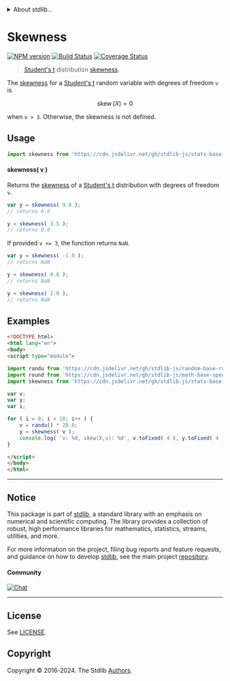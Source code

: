 <!--

@license Apache-2.0

Copyright (c) 2018 The Stdlib Authors.

Licensed under the Apache License, Version 2.0 (the "License");
you may not use this file except in compliance with the License.
You may obtain a copy of the License at

   http://www.apache.org/licenses/LICENSE-2.0

Unless required by applicable law or agreed to in writing, software
distributed under the License is distributed on an "AS IS" BASIS,
WITHOUT WARRANTIES OR CONDITIONS OF ANY KIND, either express or implied.
See the License for the specific language governing permissions and
limitations under the License.

-->


<details>
  <summary>
    About stdlib...
  </summary>
  <p>We believe in a future in which the web is a preferred environment for numerical computation. To help realize this future, we've built stdlib. stdlib is a standard library, with an emphasis on numerical and scientific computation, written in JavaScript (and C) for execution in browsers and in Node.js.</p>
  <p>The library is fully decomposable, being architected in such a way that you can swap out and mix and match APIs and functionality to cater to your exact preferences and use cases.</p>
  <p>When you use stdlib, you can be absolutely certain that you are using the most thorough, rigorous, well-written, studied, documented, tested, measured, and high-quality code out there.</p>
  <p>To join us in bringing numerical computing to the web, get started by checking us out on <a href="https://github.com/stdlib-js/stdlib">GitHub</a>, and please consider <a href="https://opencollective.com/stdlib">financially supporting stdlib</a>. We greatly appreciate your continued support!</p>
</details>

# Skewness

[![NPM version][npm-image]][npm-url] [![Build Status][test-image]][test-url] [![Coverage Status][coverage-image]][coverage-url] <!-- [![dependencies][dependencies-image]][dependencies-url] -->

> [Student's t][t-distribution] distribution [skewness][skewness].

<!-- Section to include introductory text. Make sure to keep an empty line after the intro `section` element and another before the `/section` close. -->

<section class="intro">

The [skewness][skewness] for a [Student's t][t-distribution] random variable with degrees of freedom `ν` is

<!-- <equation class="equation" label="eq:t_skewness" align="center" raw="\operatorname{skew}\left( X \right) = 0" alt="Skewness for a Student's t distribution."> -->

```math
\mathop{\mathrm{skew}}\left( X \right) = 0
```

<!-- <div class="equation" align="center" data-raw-text="\operatorname{skew}\left( X \right) = 0" data-equation="eq:t_skewness">
    <img src="https://cdn.jsdelivr.net/gh/stdlib-js/stdlib@51534079fef45e990850102147e8945fb023d1d0/lib/node_modules/@stdlib/stats/base/dists/t/skewness/docs/img/equation_t_skewness.svg" alt="Skewness for a Student's t distribution.">
    <br>
</div> -->

<!-- </equation> -->

when `ν > 3`. Otherwise, the skewness is not defined.

</section>

<!-- /.intro -->

<!-- Package usage documentation. -->



<section class="usage">

## Usage

```javascript
import skewness from 'https://cdn.jsdelivr.net/gh/stdlib-js/stats-base-dists-t-skewness@v0.2.0-esm/index.mjs';
```

#### skewness( v )

Returns the [skewness][skewness] of a [Student's t][t-distribution] distribution with degrees of freedom `v`.

```javascript
var y = skewness( 9.0 );
// returns 0.0

y = skewness( 3.5 );
// returns 0.0
```

If provided `v <= 3`, the function returns `NaN`.

```javascript
var y = skewness( -1.0 );
// returns NaN

y = skewness( 0.8 );
// returns NaN

y = skewness( 2.0 );
// returns NaN
```

</section>

<!-- /.usage -->

<!-- Package usage notes. Make sure to keep an empty line after the `section` element and another before the `/section` close. -->

<section class="notes">

</section>

<!-- /.notes -->

<!-- Package usage examples. -->

<section class="examples">

## Examples

<!-- eslint no-undef: "error" -->

```html
<!DOCTYPE html>
<html lang="en">
<body>
<script type="module">

import randu from 'https://cdn.jsdelivr.net/gh/stdlib-js/random-base-randu@esm/index.mjs';
import round from 'https://cdn.jsdelivr.net/gh/stdlib-js/math-base-special-round@esm/index.mjs';
import skewness from 'https://cdn.jsdelivr.net/gh/stdlib-js/stats-base-dists-t-skewness@v0.2.0-esm/index.mjs';

var v;
var y;
var i;

for ( i = 0; i < 10; i++ ) {
    v = randu() * 20.0;
    y = skewness( v );
    console.log( 'v: %d, skew(X,v): %d', v.toFixed( 4 ), y.toFixed( 4 ) );
}

</script>
</body>
</html>
```

</section>

<!-- /.examples -->

<!-- Section to include cited references. If references are included, add a horizontal rule *before* the section. Make sure to keep an empty line after the `section` element and another before the `/section` close. -->

<section class="references">

</section>

<!-- /.references -->

<!-- Section for related `stdlib` packages. Do not manually edit this section, as it is automatically populated. -->

<section class="related">

</section>

<!-- /.related -->

<!-- Section for all links. Make sure to keep an empty line after the `section` element and another before the `/section` close. -->


<section class="main-repo" >

* * *

## Notice

This package is part of [stdlib][stdlib], a standard library with an emphasis on numerical and scientific computing. The library provides a collection of robust, high performance libraries for mathematics, statistics, streams, utilities, and more.

For more information on the project, filing bug reports and feature requests, and guidance on how to develop [stdlib][stdlib], see the main project [repository][stdlib].

#### Community

[![Chat][chat-image]][chat-url]

---

## License

See [LICENSE][stdlib-license].


## Copyright

Copyright &copy; 2016-2024. The Stdlib [Authors][stdlib-authors].

</section>

<!-- /.stdlib -->

<!-- Section for all links. Make sure to keep an empty line after the `section` element and another before the `/section` close. -->

<section class="links">

[npm-image]: http://img.shields.io/npm/v/@stdlib/stats-base-dists-t-skewness.svg
[npm-url]: https://npmjs.org/package/@stdlib/stats-base-dists-t-skewness

[test-image]: https://github.com/stdlib-js/stats-base-dists-t-skewness/actions/workflows/test.yml/badge.svg?branch=v0.2.0
[test-url]: https://github.com/stdlib-js/stats-base-dists-t-skewness/actions/workflows/test.yml?query=branch:v0.2.0

[coverage-image]: https://img.shields.io/codecov/c/github/stdlib-js/stats-base-dists-t-skewness/main.svg
[coverage-url]: https://codecov.io/github/stdlib-js/stats-base-dists-t-skewness?branch=main

<!--

[dependencies-image]: https://img.shields.io/david/stdlib-js/stats-base-dists-t-skewness.svg
[dependencies-url]: https://david-dm.org/stdlib-js/stats-base-dists-t-skewness/main

-->

[chat-image]: https://img.shields.io/gitter/room/stdlib-js/stdlib.svg
[chat-url]: https://app.gitter.im/#/room/#stdlib-js_stdlib:gitter.im

[stdlib]: https://github.com/stdlib-js/stdlib

[stdlib-authors]: https://github.com/stdlib-js/stdlib/graphs/contributors

[umd]: https://github.com/umdjs/umd
[es-module]: https://developer.mozilla.org/en-US/docs/Web/JavaScript/Guide/Modules

[deno-url]: https://github.com/stdlib-js/stats-base-dists-t-skewness/tree/deno
[deno-readme]: https://github.com/stdlib-js/stats-base-dists-t-skewness/blob/deno/README.md
[umd-url]: https://github.com/stdlib-js/stats-base-dists-t-skewness/tree/umd
[umd-readme]: https://github.com/stdlib-js/stats-base-dists-t-skewness/blob/umd/README.md
[esm-url]: https://github.com/stdlib-js/stats-base-dists-t-skewness/tree/esm
[esm-readme]: https://github.com/stdlib-js/stats-base-dists-t-skewness/blob/esm/README.md
[branches-url]: https://github.com/stdlib-js/stats-base-dists-t-skewness/blob/main/branches.md

[stdlib-license]: https://raw.githubusercontent.com/stdlib-js/stats-base-dists-t-skewness/main/LICENSE

[t-distribution]: https://en.wikipedia.org/wiki/Student%27s_t-distribution

[skewness]: https://en.wikipedia.org/wiki/Skewness

</section>

<!-- /.links -->
